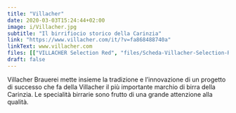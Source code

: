 ```yaml
---
title: "Villacher"
date: 2020-03-03T15:24:44+02:00
image: i/Villacher.jpg
subtitle: "Il birrifiocio storico della Carinzia"
link: "https://www.villacher.com/it/?v=fa868488740a"
linkText: www.villacher.com
files: [["VILLACHER Selection Red", "files/Scheda-Villacher-Selection-Red.pdf"], ["VILLACHER Pur", "files/Scheda-Villacher-Pur.pdf"]]
draft: false
---
```


Villacher Brauerei mette insieme la tradizione e l’innovazione di un progetto di successo che fa della Villacher il più importante marchio di birra della Carinzia. Le specialità birrarie sono frutto di una grande attenzione alla qualità.


